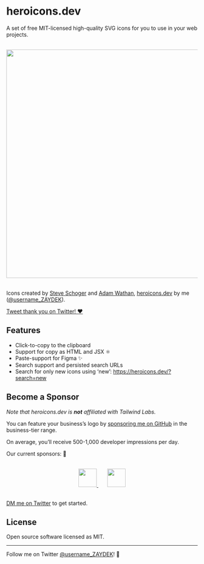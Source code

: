 # heroicons.dev

A set of free MIT-licensed high-quality SVG icons for you to use in your web projects.

<br>
<div align="center">
	<img src="https://heroicons.dev/social.png" width="600">
</div>
<br>

Icons created by [Steve Schoger](https://twitter.com/steveschoger) and [Adam Wathan](https://twitter.com/adamwathan), [heroicons.dev](https://heroicons.dev) by me ([@username_ZAYDEK](https://twitter.com/username_ZAYDEK)).

[Tweet thank you on Twitter! ❤️](https://twitter.com/intent/tweet?text=Thanks%20@steveschoger,%20@adamwathan,%20and%20@username_ZAYDEK%20for%20Heroicons!%20%F0%9F%A4%A9&url=https://heroicons.dev)

## Features

- Click-to-copy to the clipboard
- Support for copy as HTML and JSX ⚛️
- Paste-support for Figma ✨
- Search support and persisted search URLs
- Search for only new icons using ‘new’: https://heroicons.dev/?search=new

## Become a Sponsor

_Note that heroicons.dev is **not** affiliated with Tailwind Labs._

You can feature your business’s logo by [sponsoring me on GitHub](https://github.com/sponsors/codex-zaydek) in the business-tier range.

On average, you’ll receive 500-1,000 developer impressions per day.

<!--

Your logo will be featured front-and-center and linked to your homepage or a GitHub repository.

<br>
<div align="center">
	<img src="https://i.ibb.co/B41v6kS/Screen-Shot-2020-08-16-at-6-13-38-PM.png" width="600">
</div>
<br>

-->

Our current sponsors: 🤗

<br>
<div align="center">
  <a href="https://github.com/qawolf/qawolf">
		<img src="https://i.ibb.co/kKQh4Lj/QA-Wolf.png" height="48">
	</a>
	&nbsp;&nbsp;
	&nbsp;&nbsp;
	<a href="https://github.com/codex-src/codex-wysiwyg">
		<img src="https://i.ibb.co/4FWChmd/Codex.png" height="48">
	</a>
</div>
<br>

[DM me on Twitter](https://twitter.com/messages/compose?recipient_id=899350210064687105) to get started.

<!--

## Disable Ads

You can disable ads by [sponsoring me on GitHub](https://github.com/sponsors/codex-zaydek) in the individual-tier range.

Once you become a sponsor, I’ll add you to the source code so you may disable ads with your GitHub username. If you just sponsored me, allow me up to a day to update the site. 😊

Once I’ve added you to the site, click ‘Are you a GitHub Sponsor? Click here.’ and enter your GitHub username. On refresh, ad scripts will be invalidated for you. 🤗

-->

<!--

## Links

- [Open in GitHub](https://github.com/tailwindlabs/heroicons/)
- [Open in Figma](https://www.figma.com/file/vfjBXrSSOCgmVEX5fdvV4L)
- [Tweet thank you on Twitter!](https://twitter.com/intent/tweet?text=Thanks%20@steveschoger,%20@adamwathan,%20and%20@username_ZAYDEK%20for%20Heroicons!%20%F0%9F%A4%A9&url=https://heroicons.dev)
- [Sponsor **@codex-zaydek**!](https://github.com/sponsors/codex-zaydek)

-->

## License

Open source software licensed as MIT.

---

Follow me on Twitter [@username_ZAYDEK](https://twitter.com/username_ZAYDEK)! 🖖
